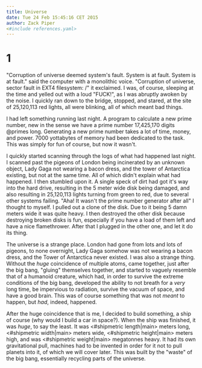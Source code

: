 ```yaml
---
title: Universe
date: Tue 24 Feb 15:45:16 CET 2015
author: Zack Piper
<#include references.yaml>
---
```

# 1

"Corruption of universe deemed system's fault. System is at fault. System is at fault." said the computer with a monolithic voice. "Corruption of universe, sector fault in EXT4 filesystem: /" it exclaimed. I was, of course, sleeping at the time and yelled out with a loud "FUCK!", as I was abruptly awoken by the noise. I quickly ran down to the bridge, stopped, and stared, at the site of 25,120,113 red lights, all were blinking, all of which meant bad things.

I had left something running last night. A program to calculate a new prime number, new in the sense we have a prime number 17,425,170 digits @primes long. Generating a new prime number takes a lot of time, money, and power. 7000 yottabytes of memory had been dedicated to the task. This was simply for fun of course, but now it wasn't.

I quickly started scanning through the logs of what had happened last night. I scanned past the pigeons of London being incinerated by an unknown object, Lady Gaga not wearing a bacon dress, and the tower of Antarctica existing, but not at the same time. All of which didn't explain what had happened. I then stumbled upon it. A single speck of dirt had got it's way into the hard drive, resulting in the 5 meter wide disk being damaged, and also resulting in 25,120,113 lights turning from green to red, due to several other systems failing. "Aha! It wasn't the prime number generator after all" I thought to myself. I pulled out a clone of the disk. Due to it being 5 damn meters wide it was quite heavy. I then destroyed the other disk because destroying broken disks is fun, especially if you have a load of them left and have a nice flamethrower. After that I plugged in the other one, and let it do its thing.

The universe is a strange place. London had gone from lots and lots of pigeons, to none overnight, Lady Gaga somehow was not wearing a bacon dress, and the Tower of Antarctica never existed. I was also a strange thing. Without the *huge* coincidence of multiple atoms, came together, just after the big bang, "gluing" themselves together, and started to vaguely resemble that of a humanoid creature, which had, in order to survive the extreme conditions of the big bang, developed the ability to not breath for a *very* long time, be impervious to radiation, survive the vacuum of space, and have a good brain. This was of course something that was not *meant* to happen, but *had*, indeed, happened.

After the huge coincidence that is me, I decided to build something, a ship of course (why would I build a car in space?). When the ship was finished, it was *huge*, to say the least. It was <#shipmetric length|main> meters long, <#shipmetric width|main> meters wide, <#shipmetric height|main> meters high, and was <#shipmetric weight|main> megatonnes heavy. It had its own gravitational pull, machines had to be invented in order for it not to pull planets into it, of which we will cover later. This was built by the "waste" of the big bang, essentially recycling parts of the universe.

